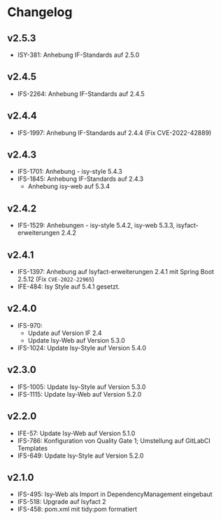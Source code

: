 # Changelog

## v2.5.3
- ISY-381: Anhebung IF-Standards auf 2.5.0

## v2.4.5
- IFS-2264: Anhebung IF-Standards auf 2.4.5

## v2.4.4

- IFS-1997: Anhebung IF-Standards auf 2.4.4 (Fix CVE-2022-42889)

## v2.4.3

- IFS-1701: Anhebung - isy-style 5.4.3
- IFS-1845: Anhebung IF-Standards auf 2.4.3
  - Anhebung isy-web auf 5.3.4

## v2.4.2

- IFS-1529: Anhebungen - isy-style 5.4.2, isy-web 5.3.3, isyfact-erweiterungen 2.4.2

## v2.4.1

- IFS-1397: Anhebung auf Isyfact-erweiterungen 2.4.1 mit Spring Boot 2.5.12 (Fix `CVE-2022-22965`)
- IFE-484: Isy Style auf 5.4.1 gesetzt.

## v2.4.0

- IFS-970:
  - Update auf Version IF 2.4
  - Update Isy-Web auf Version 5.3.0
- IFS-1024: Update Isy-Style auf Version 5.4.0

## v2.3.0

- IFS-1005: Update Isy-Style auf Version 5.3.0
- IFS-1115: Update Isy-Web auf Version 5.2.0

## v2.2.0

- IFE-57: Update Isy-Web auf Version 5.1.0
- IFS-786: Konfiguration von Quality Gate 1; Umstellung auf GitLabCI Templates
- IFS-649: Update Isy-Style auf Version 5.2.0

## v2.1.0

- IFS-495: Isy-Web als Import in DependencyManagement eingebaut
- IFS-518: Upgrade auf Isyfact 2
- IFS-458: pom.xml mit tidy:pom formatiert
